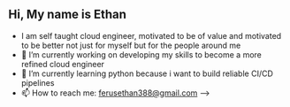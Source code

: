 ## Hi, My name is Ethan

- I am self taught cloud engineer, motivated to be of value and motivated to be better not just for myself but for the people around me 
- 🔭 I’m currently working on developing my skills to become a more refined cloud engineer
- 🌱 I’m currently learning python because i want to build reliable CI/CD pipelines
- 📫 How to reach me: ferusethan388@gmail.com
-->
